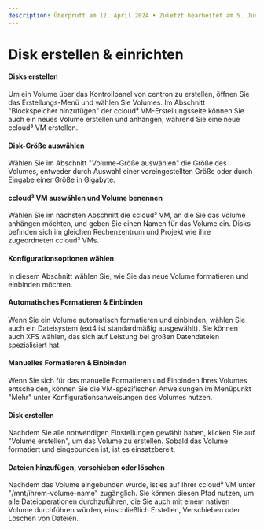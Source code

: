 ```yaml
---
description: Überprüft am 12. April 2024 • Zuletzt bearbeitet am 5. Juni 2024
---
```


# Disk erstellen & einrichten

#### **Disks erstellen**

Um ein Volume über das Kontrollpanel von centron zu erstellen, öffnen Sie das Erstellungs-Menü und wählen Sie Volumes. Im Abschnitt "Blockspeicher hinzufügen" der ccloud³ VM-Erstellungsseite können Sie auch ein neues Volume erstellen und anhängen, während Sie eine neue ccloud³ VM erstellen.

#### **Disk-Größe auswählen**

Wählen Sie im Abschnitt "Volume-Größe auswählen" die Größe des Volumes, entweder durch Auswahl einer voreingestellten Größe oder durch Eingabe einer Größe in Gigabyte.

#### **ccloud³ VM auswählen und Volume benennen**

Wählen Sie im nächsten Abschnitt die ccloud³ VM, an die Sie das Volume anhängen möchten, und geben Sie einen Namen für das Volume ein. Disks befinden sich im gleichen Rechenzentrum und Projekt wie ihre zugeordneten ccloud³ VMs.

#### **Konfigurationsoptionen wählen**

In diesem Abschnitt wählen Sie, wie Sie das neue Volume formatieren und einbinden möchten.

#### **Automatisches Formatieren & Einbinden**

Wenn Sie ein Volume automatisch formatieren und einbinden, wählen Sie auch ein Dateisystem (ext4 ist standardmäßig ausgewählt). Sie können auch XFS wählen, das sich auf Leistung bei großen Datendateien spezialisiert hat.

#### **Manuelles Formatieren & Einbinden**

Wenn Sie sich für das manuelle Formatieren und Einbinden Ihres Volumes entscheiden, können Sie die VM-spezifischen Anweisungen im Menüpunkt "Mehr" unter Konfigurationsanweisungen des Volumes nutzen.

#### **Disk erstellen**

Nachdem Sie alle notwendigen Einstellungen gewählt haben, klicken Sie auf "Volume erstellen", um das Volume zu erstellen. Sobald das Volume formatiert und eingebunden ist, ist es einsatzbereit.

#### **Dateien hinzufügen, verschieben oder löschen**

Nachdem das Volume eingebunden wurde, ist es auf Ihrer ccloud³ VM unter "/mnt/ihrem-volume-name" zugänglich. Sie können diesen Pfad nutzen, um alle Dateioperationen durchzuführen, die Sie auch mit einem nativen Volume durchführen würden, einschließlich Erstellen, Verschieben oder Löschen von Dateien.
